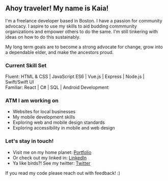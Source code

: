 ## Ahoy traveler! My name is Kaia!

I'm a freelance developer based in Boston. I have a passion for community advocacy. I aspire to use my skills to aid budding commmunity organizations and empower others to do the same. I'm still tinkering with ideas on how to do this sustainably. 

My long term goals are to become a strong advocate for change, grow into a dependable elder, and make the ancestors proud.

### Current Skill Set 

Fluent: HTML & CSS | JavaScript ES6 | Vue.js | Express | Node.js | Swift/Swift UI <br />
Familiar: React | C# | SQL | Android Development

### ATM I am working on 
- Websites for local businesses 
- My mobile development skills 
- Exploring web and mobile design standards 
- Exploring accessibility in mobile and web design 

### Let's stay in touch!
- Visit me on my home planet: <a href="https://www.kaiawalters.com">Portfolio</a>
- Or check out my linked in: <a href="https://www.linkedin.com/in/kaiawalters/">LinkedIn</a> 
- Ya like birds?! See my twitter: <a href="">Twitter</a> 


If you read my code please reach out with feedback! :)
